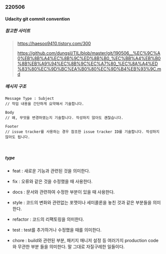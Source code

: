 ### 220506

#### Udacity git commit convention

##### 참고한 사이트

> https://haesoo9410.tistory.com/300
>
> https://github.com/dungsil/TIL/blob/master/git/190506__%EC%9C%A0%EB%8B%A4%EC%8B%9C%ED%8B%B0_%EC%BB%A4%EB%B0%8B%EB%A9%94%EC%8B%9C%EC%A7%80_%EC%8A%A4%ED%83%80%EC%9D%BC%EA%B0%80%EC%9D%B4%EB%93%9C.md



##### 메시지 구조

```
Message Type : Subject
// 작업 내용을 간단하게 요약해서 기술합니다.

Body
// 왜, 무엇을 변경하였는지 기술합니다. 작성하지 않아도 괜찮습니다.

Footer
// issue tracker를 사용하는 경우 참조한 issue tracker ID를 기술합니다. 작성하지 않아도 됩니다.
```

<br>

##### type

- feat : 새로운 기능과 관련된 것을 의미한다.

- fix : 오류와 같은 것을 수정했을 때 사용한다.

- docs : 문서와 관련하여 수정한 부분이 있을 때 사용한다.

- style : 코드의 변화와 관련없는 포맷이나 세미콜론을 놓친 것과 같은 부분들을 의미한다.

- refactor : 코드의 리팩토링을 의미한다.

- test : test를 추가하거나 수정했을 때를 의미한다.

- chore : build와 관련된 부분, 패키지 매니저 설정 등 여러가지 production code와 무관한 부분 들을 의미한다. 말 그대로 자질구레한 일들이다.